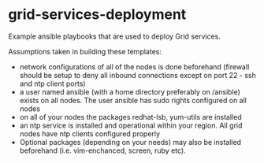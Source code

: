 grid-services-deployment
========================

Example ansible playbooks that are used to deploy Grid services. 

Assumptions taken in building these templates:
* network configurations of all of the nodes is done beforehand (firewall should be setup to deny all inbound connections except on port 22 - ssh and ntp client ports)
* a user named ansible (with a home directory preferably on /ansible) exists on all nodes. The user ansible has sudo rights configured on all nodes
* on all of your nodes the packages redhat-lsb, yum-utils are installed
* an ntp service is installed and operational within your region. All grid nodes have ntp clients configured properly
* Optional packages (depending on your needs) may also be installed beforehand (i.e. vim-enchanced, screen, ruby etc). 

